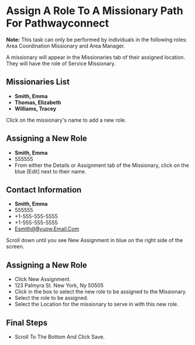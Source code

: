 # Assign A Role To A Missionary Path For Pathwayconnect

**Note:** This task can only be performed by individuals in the following roles: Area Coordination Missionary and Area Manager.

A missionary will appear in the Missionaries tab of their assigned location. They will have the role of Service Missionary.

## Missionaries List
- **Smith, Emma**
- **Thomas, Elizabeth**
- **Williams, Tracey**

Click on the missionary's name to add a new role.

## Assigning a New Role
- **Smith, Emma**
- 555555
- From either the Details or Assignment tab of the Missionary, click on the blue [Edit] next to their name.

## Contact Information
- **Smith, Emma**
- 555555
- +1-555-555-5555
- +1-555-555-5555
- Esmith@Byupw.Email.Com

Scroll down until you see New Assignment in blue on the right side of the screen.

## Assigning a New Role
- Click New Assignment.
- 123 Palmyra St. New York, Ny 50505
- Click in the box to select the new role to be assigned to the Missionary.
- Select the role to be assigned.
- Select the Location for the missionary to serve in with this new role.

## Final Steps
- Scroll To The Bottom And Click Save.

